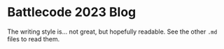 # Battlecode 2023 Blog

The writing style is... not great, but hopefully readable. See the other `.md` files to read them.
